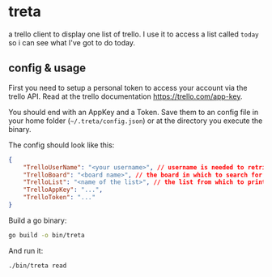 # treta

a trello client to display one list of trello. I use it to access a list called `today` so i can see what I've got to do today.

## config & usage

First you need to setup a personal token to access your account via the trello API. Read at the trello documentation <https://trello.com/app-key>.

You should end with an AppKey and a Token. Save them to an config file in your home folder (`~/.treta/config.json`) or at the directory you execute the binary.

The config should look like this: 

```json
{
    "TrelloUserName": "<your username>", // username is needed to retrieve your boards
    "TrelloBoard": "<board name>", // the board in which to search for the list; your user needs permission on this board
    "TrelloList": "<name of the list>", // the list from which to print cards
    "TrelloAppKey": "...",
    "TrelloToken": "..."
}
```

Build a go binary:

```bash
go build -o bin/treta
```

And run it:

```bash
./bin/treta read
```
